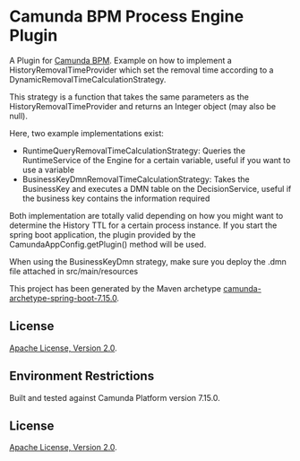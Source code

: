 # Camunda BPM Process Engine Plugin
A Plugin for [Camunda BPM](http://docs.camunda.org). Example on how to implement a HistoryRemovalTimeProvider which set the removal time according to a DynamicRemovalTimeCalculationStrategy.

This strategy is a function that takes the same parameters as the HistoryRemovalTimeProvider and returns an Integer object (may also be null).

Here, two example implementations exist:
* RuntimeQueryRemovalTimeCalculationStrategy: Queries the RuntimeService of the Engine for a certain variable, useful if you want to use a variable
* BusinessKeyDmnRemovalTimeCalculationStrategy: Takes the BusinessKey and executes a DMN table on the DecisionService, useful if the business key contains the information required

Both implementation are totally valid depending on how you might want to determine the History TTL for a certain process instance.
If you start the spring boot application, the plugin provided by the CamundaAppConfig.getPlugin() method will be used.

When using the BusinessKeyDmn strategy, make sure you deploy the .dmn file attached in src/main/resources

This project has been generated by the Maven archetype
[camunda-archetype-spring-boot-7.15.0](https://docs.camunda.org/manual/latest/user-guide/process-applications/maven-archetypes/).


## License
[Apache License, Version 2.0](http://www.apache.org/licenses/LICENSE-2.0).

<!-- HTML snippet for index page
  <tr>
    <td><img src="snippets/engine-plugin-rule-dependent-history-ttl/src/main/resources/process.png" width="100"></td>
    <td><a href="snippets/engine-plugin-rule-dependent-history-ttl">Camunda BPM Process Engine Plugin</a></td>
    <td>A Plugin for [Camunda BPM](http://docs.camunda.org).</td>
  </tr>
-->

## Environment Restrictions
Built and tested against Camunda Platform version 7.15.0.

## License
[Apache License, Version 2.0](http://www.apache.org/licenses/LICENSE-2.0).

<!-- Tweet
New @Camunda example: Camunda Spring Boot Application - Spring Boot Application using [Camunda](http://docs.camunda.org). https://github.com/camunda-consulting/code/tree/master/snippets/engine-plugin-variable-depending-history-ttl
-->
